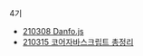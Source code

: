 4기
- [210308 Danfo.js](https://velog.io/@khw970421/Danfo.js-step-29)
- [210315 코어자바스크립트 총정리](https://velog.io/@khw970421/%EC%BD%94%EC%96%B4%EC%9E%90%EB%B0%94%EC%8A%A4%ED%81%AC%EB%A6%BD%ED%8A%B8-%EC%B4%9D%EC%A0%95%EB%A6%AC2)